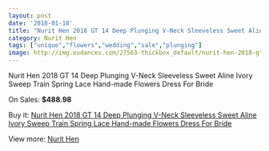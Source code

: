 ```yaml
---
layout: post
date: '2018-01-18'
title: "Nurit Hen 2018 GT 14 Deep Plunging V-Neck Sleeveless Sweet Aline Ivory Sweep Train Spring Lace Hand-made Flowers Dress For Bride"
category: Nurit Hen
tags: ["unique","flowers","wedding","sale","plunging"]
image: http://img.eudances.com/27563-thickbox_default/nurit-hen-2018-gt-14-deep-plunging-v-neck-sleeveless-sweet-aline-ivory-sweep-train-spring-lace-hand-made-flowers-dress-for-bride.jpg
---
```

Nurit Hen 2018 GT 14 Deep Plunging V-Neck Sleeveless Sweet Aline Ivory Sweep Train Spring Lace Hand-made Flowers Dress For Bride

On Sales: **$488.98**
<a href="https://www.eudances.com/en/nurit-hen/9184-nurit-hen-2018-gt-14-deep-plunging-v-neck-sleeveless-sweet-aline-ivory-sweep-train-spring-lace-hand-made-flowers-dress-for-bride.html"><amp-img layout="responsive" width="600" height="600" src="//img.eudances.com/27563-thickbox_default/nurit-hen-2018-gt-14-deep-plunging-v-neck-sleeveless-sweet-aline-ivory-sweep-train-spring-lace-hand-made-flowers-dress-for-bride.jpg" alt="Nurit Hen 2018 GT 14 Deep Plunging V-Neck Sleeveless Sweet Aline Ivory Sweep Train Spring Lace Hand-made Flowers Dress For Bride 0" /></a>
<a href="https://www.eudances.com/en/nurit-hen/9184-nurit-hen-2018-gt-14-deep-plunging-v-neck-sleeveless-sweet-aline-ivory-sweep-train-spring-lace-hand-made-flowers-dress-for-bride.html"><amp-img layout="responsive" width="600" height="600" src="//img.eudances.com/27570-thickbox_default/nurit-hen-2018-gt-14-deep-plunging-v-neck-sleeveless-sweet-aline-ivory-sweep-train-spring-lace-hand-made-flowers-dress-for-bride.jpg" alt="Nurit Hen 2018 GT 14 Deep Plunging V-Neck Sleeveless Sweet Aline Ivory Sweep Train Spring Lace Hand-made Flowers Dress For Bride 1" /></a>
<a href="https://www.eudances.com/en/nurit-hen/9184-nurit-hen-2018-gt-14-deep-plunging-v-neck-sleeveless-sweet-aline-ivory-sweep-train-spring-lace-hand-made-flowers-dress-for-bride.html"><amp-img layout="responsive" width="600" height="600" src="//img.eudances.com/27569-thickbox_default/nurit-hen-2018-gt-14-deep-plunging-v-neck-sleeveless-sweet-aline-ivory-sweep-train-spring-lace-hand-made-flowers-dress-for-bride.jpg" alt="Nurit Hen 2018 GT 14 Deep Plunging V-Neck Sleeveless Sweet Aline Ivory Sweep Train Spring Lace Hand-made Flowers Dress For Bride 2" /></a>
<a href="https://www.eudances.com/en/nurit-hen/9184-nurit-hen-2018-gt-14-deep-plunging-v-neck-sleeveless-sweet-aline-ivory-sweep-train-spring-lace-hand-made-flowers-dress-for-bride.html"><amp-img layout="responsive" width="600" height="600" src="//img.eudances.com/27568-thickbox_default/nurit-hen-2018-gt-14-deep-plunging-v-neck-sleeveless-sweet-aline-ivory-sweep-train-spring-lace-hand-made-flowers-dress-for-bride.jpg" alt="Nurit Hen 2018 GT 14 Deep Plunging V-Neck Sleeveless Sweet Aline Ivory Sweep Train Spring Lace Hand-made Flowers Dress For Bride 3" /></a>
<a href="https://www.eudances.com/en/nurit-hen/9184-nurit-hen-2018-gt-14-deep-plunging-v-neck-sleeveless-sweet-aline-ivory-sweep-train-spring-lace-hand-made-flowers-dress-for-bride.html"><amp-img layout="responsive" width="600" height="600" src="//img.eudances.com/27567-thickbox_default/nurit-hen-2018-gt-14-deep-plunging-v-neck-sleeveless-sweet-aline-ivory-sweep-train-spring-lace-hand-made-flowers-dress-for-bride.jpg" alt="Nurit Hen 2018 GT 14 Deep Plunging V-Neck Sleeveless Sweet Aline Ivory Sweep Train Spring Lace Hand-made Flowers Dress For Bride 4" /></a>
<a href="https://www.eudances.com/en/nurit-hen/9184-nurit-hen-2018-gt-14-deep-plunging-v-neck-sleeveless-sweet-aline-ivory-sweep-train-spring-lace-hand-made-flowers-dress-for-bride.html"><amp-img layout="responsive" width="600" height="600" src="//img.eudances.com/27566-thickbox_default/nurit-hen-2018-gt-14-deep-plunging-v-neck-sleeveless-sweet-aline-ivory-sweep-train-spring-lace-hand-made-flowers-dress-for-bride.jpg" alt="Nurit Hen 2018 GT 14 Deep Plunging V-Neck Sleeveless Sweet Aline Ivory Sweep Train Spring Lace Hand-made Flowers Dress For Bride 5" /></a>
<a href="https://www.eudances.com/en/nurit-hen/9184-nurit-hen-2018-gt-14-deep-plunging-v-neck-sleeveless-sweet-aline-ivory-sweep-train-spring-lace-hand-made-flowers-dress-for-bride.html"><amp-img layout="responsive" width="600" height="600" src="//img.eudances.com/27565-thickbox_default/nurit-hen-2018-gt-14-deep-plunging-v-neck-sleeveless-sweet-aline-ivory-sweep-train-spring-lace-hand-made-flowers-dress-for-bride.jpg" alt="Nurit Hen 2018 GT 14 Deep Plunging V-Neck Sleeveless Sweet Aline Ivory Sweep Train Spring Lace Hand-made Flowers Dress For Bride 6" /></a>
<a href="https://www.eudances.com/en/nurit-hen/9184-nurit-hen-2018-gt-14-deep-plunging-v-neck-sleeveless-sweet-aline-ivory-sweep-train-spring-lace-hand-made-flowers-dress-for-bride.html"><amp-img layout="responsive" width="600" height="600" src="//img.eudances.com/27564-thickbox_default/nurit-hen-2018-gt-14-deep-plunging-v-neck-sleeveless-sweet-aline-ivory-sweep-train-spring-lace-hand-made-flowers-dress-for-bride.jpg" alt="Nurit Hen 2018 GT 14 Deep Plunging V-Neck Sleeveless Sweet Aline Ivory Sweep Train Spring Lace Hand-made Flowers Dress For Bride 7" /></a>

Buy it: [Nurit Hen 2018 GT 14 Deep Plunging V-Neck Sleeveless Sweet Aline Ivory Sweep Train Spring Lace Hand-made Flowers Dress For Bride](https://www.eudances.com/en/nurit-hen/9184-nurit-hen-2018-gt-14-deep-plunging-v-neck-sleeveless-sweet-aline-ivory-sweep-train-spring-lace-hand-made-flowers-dress-for-bride.html "Nurit Hen 2018 GT 14 Deep Plunging V-Neck Sleeveless Sweet Aline Ivory Sweep Train Spring Lace Hand-made Flowers Dress For Bride")

View more: [Nurit Hen](https://www.eudances.com/en/139-nurit-hen "Nurit Hen")